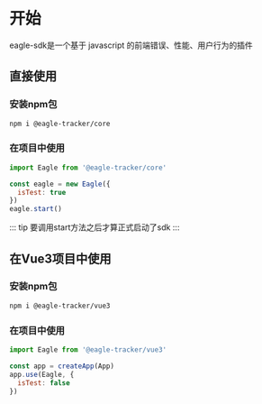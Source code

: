# 开始
eagle-sdk是一个基于 javascript 的前端错误、性能、用户行为的插件

## 直接使用

### 安装npm包
```bash
npm i @eagle-tracker/core
```

### 在项目中使用
```javascript
import Eagle from '@eagle-tracker/core'

const eagle = new Eagle({
  isTest: true
})
eagle.start()
```
::: tip
要调用start方法之后才算正式启动了sdk
::: 

## 在Vue3项目中使用

### 安装npm包
```bash
npm i @eagle-tracker/vue3
```

### 在项目中使用
```javascript
import Eagle from '@eagle-tracker/vue3'

const app = createApp(App)
app.use(Eagle, {
  isTest: false
})
```
